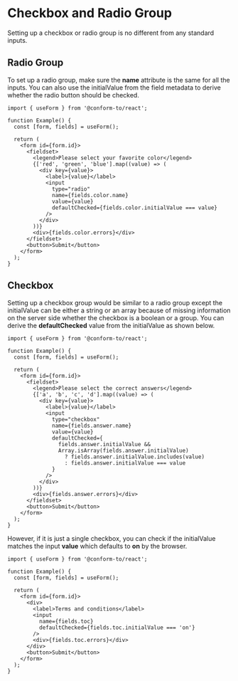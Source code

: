 # Checkbox and Radio Group

Setting up a checkbox or radio group is no different from any standard inputs.

## Radio Group

To set up a radio group, make sure the **name** attribute is the same for all the inputs. You can also use the initialValue from the field metadata to derive whether the radio button should be checked.

```tsx
import { useForm } from '@conform-to/react';

function Example() {
  const [form, fields] = useForm();

  return (
    <form id={form.id}>
      <fieldset>
        <legend>Please select your favorite color</legend>
        {['red', 'green', 'blue'].map((value) => (
          <div key={value}>
            <label>{value}</label>
            <input
              type="radio"
              name={fields.color.name}
              value={value}
              defaultChecked={fields.color.initialValue === value}
            />
          </div>
        ))}
        <div>{fields.color.errors}</div>
      </fieldset>
      <button>Submit</button>
    </form>
  );
}
```

## Checkbox

Setting up a checkbox group would be similar to a radio group except the initialValue can be either a string or an array because of missing information on the server side whether the checkbox is a boolean or a group. You can derive the **defaultChecked** value from the initialValue as shown below.

```tsx
import { useForm } from '@conform-to/react';

function Example() {
  const [form, fields] = useForm();

  return (
    <form id={form.id}>
      <fieldset>
        <legend>Please select the correct answers</legend>
        {['a', 'b', 'c', 'd'].map((value) => (
          <div key={value}>
            <label>{value}</label>
            <input
              type="checkbox"
              name={fields.answer.name}
              value={value}
              defaultChecked={
                fields.answer.initialValue &&
                Array.isArray(fields.answer.initialValue)
                  ? fields.answer.initialValue.includes(value)
                  : fields.answer.initialValue === value
              }
            />
          </div>
        ))}
        <div>{fields.answer.errors}</div>
      </fieldset>
      <button>Submit</button>
    </form>
  );
}
```

However, if it is just a single checkbox, you can check if the initialValue matches the input **value** which defaults to **on** by the browser.

```tsx
import { useForm } from '@conform-to/react';

function Example() {
  const [form, fields] = useForm();

  return (
    <form id={form.id}>
      <div>
        <label>Terms and conditions</label>
        <input
          name={fields.toc}
          defaultChecked={fields.toc.initialValue === 'on'}
        />
        <div>{fields.toc.errors}</div>
      </div>
      <button>Submit</button>
    </form>
  );
}
```
